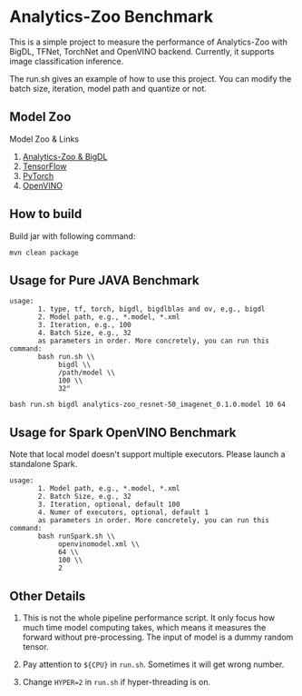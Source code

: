 # Analytics-Zoo Benchmark

This is a simple project to measure the performance of Analytics-Zoo with BigDL, TFNet, TorchNet and OpenVINO backend. Currently, it supports image classification inference.

The run.sh gives an example of how to use this project. You can modify the batch size, iteration, model path and quantize or not.

## Model Zoo

Model Zoo & Links

1. [Analytics-Zoo & BigDL](https://analytics-zoo.github.io/master/#ProgrammingGuide/image-classification/#download-link)
2. [TensorFlow](https://github.com/tensorflow/models/tree/master/research/slim)
3. [PyTorch](https://pytorch.org/docs/stable/torchvision/models.html)
4. [OpenVINO](https://docs.openvinotoolkit.org/2018_R5/_docs_MO_DG_prepare_model_convert_model_Convert_Model_From_TensorFlow.html)

## How to build

Build jar with following command:

`mvn clean package`

## Usage for Pure JAVA Benchmark

```shell
usage:
       1. type, tf, torch, bigdl, bigdlblas and ov, e,g., bigdl
       2. Model path, e.g., *.model, *.xml
       3. Iteration, e.g., 100
       4. Batch Size, e.g., 32
       as parameters in order. More concretely, you can run this command:
       bash run.sh \\
            bigdl \\
            /path/model \\
            100 \\
            32"
```

`bash run.sh bigdl analytics-zoo_resnet-50_imagenet_0.1.0.model 10 64`

## Usage for Spark OpenVINO Benchmark

Note that local model doesn't support multiple executors. Please launch a standalone Spark.

```shell
usage:
       1. Model path, e.g., *.model, *.xml
       2. Batch Size, e.g., 32
       3. Iteration, optional, default 100
       4. Numer of executors, optional, default 1
       as parameters in order. More concretely, you can run this command:
       bash runSpark.sh \\
            openvinomodel.xml \\
            64 \\
            100 \\
            2
```

## Other Details

1. This is not the whole pipeline performance script. It only focus how much
   time model computing takes, which means it measures the forward without
   pre-processing. The input of model is a dummy random tensor.

2. Pay attention to `${CPU}` in `run.sh`. Sometimes it will get wrong number.

3. Change `HYPER=2` in `run.sh` if hyper-threading is on.
